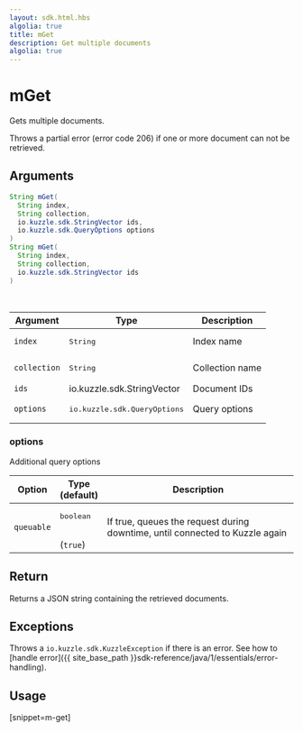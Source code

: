 ```yaml
---
layout: sdk.html.hbs
algolia: true
title: mGet
description: Get multiple documents
algolia: true
---
```


# mGet

Gets multiple documents.

Throws a partial error (error code 206) if one or more document can not be retrieved.

## Arguments

```java
String mGet(
  String index,
  String collection,
  io.kuzzle.sdk.StringVector ids,
  io.kuzzle.sdk.QueryOptions options
)
String mGet(
  String index,
  String collection,
  io.kuzzle.sdk.StringVector ids
)
```

<br/>

| Argument | Type | Description |
| --- | --- | --- |
| `index` | <pre>String</pre> | Index name |
| `collection` | <pre>String</pre> | Collection name |
| `ids` | io.kuzzle.sdk.StringVector | Document IDs |
| `options` | <pre>io.kuzzle.sdk.QueryOptions</pre> | Query options |

### options

Additional query options

| Option | Type<br/>(default) | Description |
| --- | --- | --- |
| `queuable` | <pre>boolean</pre><br/>(`true`)| If true, queues the request during downtime, until connected to Kuzzle again |

## Return

Returns a JSON string containing the retrieved documents.

## Exceptions

Throws a `io.kuzzle.sdk.KuzzleException` if there is an error. See how to [handle error]({{ site_base_path }}sdk-reference/java/1/essentials/error-handling).

## Usage

[snippet=m-get]
